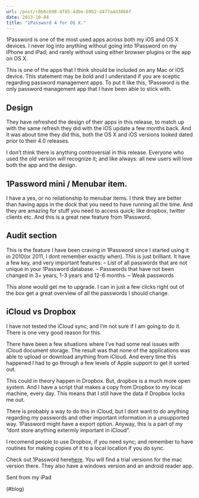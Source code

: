 ```yaml
---
url: /post/c0b6c698-4f85-4dbe-b9b2-d477a4d3866f
date: 2013-10-04
title: "1Password 4 for OS X."
---
```


1Password is one of the most used apps across both my iOS and OS X devices. I never log into anything without going into 1Password on my iPhone and iPad; and rarely without using either browser plugins or the app on OS X.



This is one of the apps that I think should be included on any Mac or iOS device. This statement may be bold and I understand if you are sceptic regarding password management apps. To put it like this, 1Password is the only password management app that I have been able to stick with.



## Design



They have refreshed the design of their apps in this release, to match up with the same refresh they did with the iOS update a few months back. And it was about time they did this, both the OS X and iOS versions looked dated prior to their 4.0 releases.



I don&#8217;t think there is anything controversial in this release. Everyone who used the old version will recognize it; and like always: all new users will love both the app and the design.



## 1Password mini / Menubar item.



I have a yes, or no reliationship to menubar items. I think they are better than having apps in the dock that you need to have running all the time. And they are amazing for stuff you need to access quick; like dropbox, twitter clients etc. And this is a great new feature from 1Password.



## Audit section



This is the feature I have been craving in 1Password since I started using it in 2010(or 2011, I dont remember exactly when). This is just brilliant. It have a few key, and very important features: &#8211; List of all passwords that are not unique in your 1Password database. &#8211; Passwords that have not been changed in 3+ years, 1-3 years and 12-6 months. &#8211; Weak passwords



This alone would get me to upgrade. I can in just a few clicks right out of the box get a great overview of all the passwords I should change.



## iCloud vs Dropbox



I have not tested the iCloud sync, and I&#8217;m not sure if I am going to do it. There is one very good reason for this.



There have been a few situations where I&#8217;ve had some real issues with iCloud document storage. The result was that none of the applications was able to upload or download anything from iCloud. And every time this happened I had to go through a few levels of Apple support to get it sorted out.



This could in theory happen in Dropbox. But, dropbox is a much more open system. And I have a script that makes a copy from Dropbox to my local machine, every day. This means that I still have the data if Dropbox locks me out.



There is probably a way to do this in iCloud, but I dont want to do anything regarding my passwords and other important information in a unsupported way. 1Password might have a export option. Anyway, this is a part of my &#8220;dont store anything extermly important in iCloud&#8221;.



I recomend people to use Dropbox, if you need sync; and remember to have routines for making copies of it to a local location if you do sync.



Check out 1Password here[here][1]. You will find a trial versionn for the mac version there. They also have a windows version and an android reader app.



Sent from my iPad



(#blog)



 [1]: https://agilebits.com/onepassword